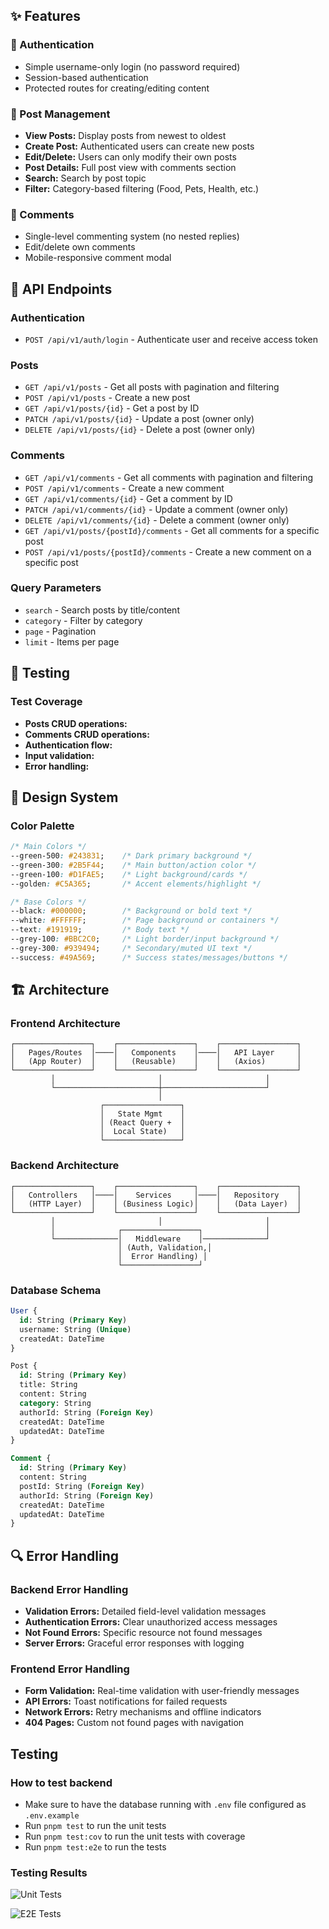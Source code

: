 ## ✨ Features

### 🔐 Authentication
- Simple username-only login (no password required)
- Session-based authentication
- Protected routes for creating/editing content

### 📝 Post Management
- **View Posts:** Display posts from newest to oldest
- **Create Post:** Authenticated users can create new posts
- **Edit/Delete:** Users can only modify their own posts
- **Post Details:** Full post view with comments section
- **Search:** Search by post topic
- **Filter:** Category-based filtering (Food, Pets, Health, etc.)

### 💬 Comments
- Single-level commenting system (no nested replies)
- Edit/delete own comments
- Mobile-responsive comment modal

## 🔌 API Endpoints

### Authentication
- `POST /api/v1/auth/login` - Authenticate user and receive access token

### Posts
- `GET /api/v1/posts` - Get all posts with pagination and filtering
- `POST /api/v1/posts` - Create a new post
- `GET /api/v1/posts/{id}` - Get a post by ID
- `PATCH /api/v1/posts/{id}` - Update a post (owner only)
- `DELETE /api/v1/posts/{id}` - Delete a post (owner only)

### Comments
- `GET /api/v1/comments` - Get all comments with pagination and filtering
- `POST /api/v1/comments` - Create a new comment
- `GET /api/v1/comments/{id}` - Get a comment by ID
- `PATCH /api/v1/comments/{id}` - Update a comment (owner only)
- `DELETE /api/v1/comments/{id}` - Delete a comment (owner only)
- `GET /api/v1/posts/{postId}/comments` - Get all comments for a specific post
- `POST /api/v1/posts/{postId}/comments` - Create a new comment on a specific post

### Query Parameters
- `search` - Search posts by title/content
- `category` - Filter by category
- `page` - Pagination
- `limit` - Items per page

## 🧪 Testing

### Test Coverage
- **Posts CRUD operations:**
- **Comments CRUD operations:**
- **Authentication flow:**
- **Input validation:**
- **Error handling:**

## 🎨 Design System

### Color Palette
```css
/* Main Colors */
--green-500: #243831;    /* Dark primary background */
--green-300: #2B5F44;    /* Main button/action color */
--green-100: #D1FAE5;    /* Light background/cards */
--golden: #C5A365;       /* Accent elements/highlight */

/* Base Colors */
--black: #000000;        /* Background or bold text */
--white: #FFFFFF;        /* Page background or containers */
--text: #191919;         /* Body text */
--grey-100: #BBC2C0;     /* Light border/input background */
--grey-300: #939494;     /* Secondary/muted UI text */
--success: #49A569;      /* Success states/messages/buttons */
```

## 🏗 Architecture

### Frontend Architecture
```
┌─────────────────┐    ┌─────────────────┐    ┌─────────────────┐
│   Pages/Routes  │────│   Components    │────│   API Layer     │
│   (App Router)  │    │   (Reusable)    │    │   (Axios)       │
└─────────────────┘    └─────────────────┘    └─────────────────┘
         │                       │                       │
         └───────────────────────┼───────────────────────┘
                                 │
                    ┌─────────────────┐
                    │   State Mgmt    │
                    │ (React Query +  │
                    │  Local State)   │
                    └─────────────────┘
```

### Backend Architecture
```
┌─────────────────┐    ┌─────────────────┐    ┌─────────────────┐
│   Controllers   │────│    Services     │────│   Repository    │
│   (HTTP Layer)  │    │ (Business Logic)│    │   (Data Layer)  │
└─────────────────┘    └─────────────────┘    └─────────────────┘
         │                       │                       │
         │              ┌─────────────────┐              │
         └──────────────│   Middleware    │──────────────┘
                        │ (Auth, Validation,│
                        │  Error Handling) │
                        └─────────────────┘
```

### Database Schema
```sql
User {
  id: String (Primary Key)
  username: String (Unique)
  createdAt: DateTime
}

Post {
  id: String (Primary Key)
  title: String
  content: String
  category: String
  authorId: String (Foreign Key)
  createdAt: DateTime
  updatedAt: DateTime
}

Comment {
  id: String (Primary Key)
  content: String
  postId: String (Foreign Key)
  authorId: String (Foreign Key)
  createdAt: DateTime
  updatedAt: DateTime
}
```

## 🔍 Error Handling

### Backend Error Handling
- **Validation Errors:** Detailed field-level validation messages
- **Authentication Errors:** Clear unauthorized access messages
- **Not Found Errors:** Specific resource not found messages
- **Server Errors:** Graceful error responses with logging

### Frontend Error Handling
- **Form Validation:** Real-time validation with user-friendly messages
- **API Errors:** Toast notifications for failed requests
- **Network Errors:** Retry mechanisms and offline indicators
- **404 Pages:** Custom not found pages with navigation

## Testing

### How to test backend

- Make sure to have the database running with `.env` file configured as `.env.example`
- Run `pnpm test` to run the unit tests
- Run `pnpm test:cov` to run the unit tests with coverage
- Run `pnpm test:e2e` to run the tests

### Testing Results

![Unit Tests](./test-results/unit-test-coverage.png)

![E2E Tests](./test-results/e2e-test.png)

